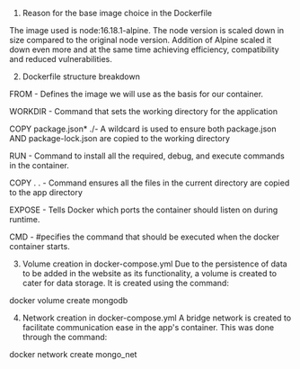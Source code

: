 1. Reason for the base image choice in the Dockerfile 

The image used is node:16.18.1-alpine. The node version is scaled down in size compared to the original node version. Addition of Alpine scaled it down even more and at the same time achieving efficiency, compatibility and reduced vulnerabilities. 

2. Dockerfile structure breakdown

FROM - Defines the image we will use as the basis for our container.

WORKDIR - Command that sets the working directory for the application

COPY package.json* ./- A wildcard is used to ensure both package.json AND package-lock.json are copied to the working directory                  

RUN - Command to install all the required, debug, and execute commands in the container. 

COPY . . - Command ensures all the files in the current directory are copied to the app directory

EXPOSE - Tells Docker which ports the container should listen on during runtime.

CMD - #pecifies the command that should be executed when the docker container starts.

3. Volume creation in docker-compose.yml
Due to the persistence of data to be added in the website as its functionality, a volume is created to cater for data storage. It is created using the command:

docker volume create mongodb

4. Network creation in docker-compose.yml
A bridge network is created to facilitate communication ease in the app's container. This was done through the command: 

docker network create mongo_net



